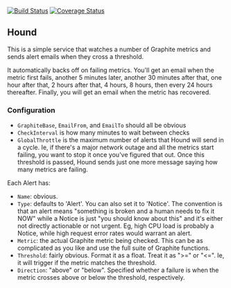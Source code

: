 [![Build Status](https://travis-ci.org/ccnmtl/hound.svg?branch=master)](https://travis-ci.org/ccnmtl/hound)
[![Coverage Status](https://coveralls.io/repos/github/ccnmtl/hound/badge.svg?branch=master)](https://coveralls.io/github/ccnmtl/hound?branch=master)

## Hound

This is a simple service that watches a number of Graphite metrics and
sends alert emails when they cross a threshold.

It automatically backs off on failing metrics. You'll get an email
when the metric first fails, another 5 minutes later, another 30
minutes after that, one hour after that, 2 hours after that, 4 hours,
8 hours, then every 24 hours thereafter. Finally, you will get an
email when the metric has recovered.

### Configuration

* `GraphiteBase`, `EmailFrom`, and `EmailTo` should all be obvious
* `CheckInterval` is how many minutes to wait between checks
* `GlobalThrottle` is the maximum number of alerts that Hound will
  send in a cycle. Ie, if there's a major network outage and all the
	metrics start failing, you want to stop it once you've figured that
  out. Once this threshold is passed, Hound sends just one more message
	saying how many metrics are failing.

Each Alert has:

* `Name`: obvious.
* `Type`: defaults to 'Alert'. You can also set it to 'Notice'. The
  convention is that an alert means "something is broken and a human
  needs to fix it NOW" while a Notice is just "you should know about
  this" and it's either not directly actionable or not urgent. Eg,
  high CPU load is probably a Notice, while high request error rates
  would warrant an alert.
* `Metric`: the actual Graphite metric being checked. This can be as
  complicated as you like and use the full suite of Graphite
  functions.
* `Threshold`: fairly obvious. Format it as a float. Treat it as ">="
  or "<=". Ie, it will trigger if the metric matches the threshold.
* `Direction`: "above" or "below". Specified whether a failure is when
  the metric crosses above or below the threshold, respectively.
